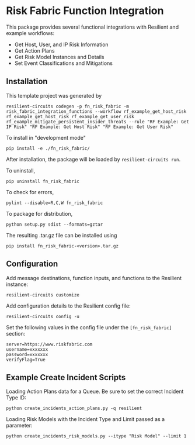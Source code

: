 # Risk Fabric Function Integration

This package provides several functional integrations with Resilient and example workflows:
* Get Host, User, and IP Risk Information
* Get Action Plans
* Get Risk Model Instances and Details
* Set Event Classifications and Mitigations


## Installation

This template project was generated by

    resilient-circuits codegen -p fn_risk_fabric -m risk_fabric_integration_functions --workflow rf_example_get_host_risk rf_example_get_host_risk rf_example_get_user_risk rf_example_mitigate_persistent_insider_threats --rule "RF Example: Get IP Risk" "RF Example: Get Host Risk" "RF Example: Get User Risk"


To install in "development mode"

    pip install -e ./fn_risk_fabric/

After installation, the package will be loaded by `resilient-circuits run`.


To uninstall,

    pip uninstall fn_risk_fabric

To check for errors,

    pylint --disable=R,C,W fn_risk_fabric

To package for distribution,

    python setup.py sdist --formats=gztar

The resulting .tar.gz file can be installed using

    pip install fn_risk_fabric-<version>.tar.gz

## Configuration

Add message destinations, function inputs, and functions to the Resilient instance:

    resilient-circuits customize

Add configuration details to the Resilient config file:

    resilient-circuits config -u

Set the following values in the config file under the `[fn_risk_fabric]` section:

    server=https://www.riskfabric.com
    username=xxxxxxx
    password=xxxxxxx
    verifyFlag=True


## Example Create Incident Scripts

Loading Action Plans data for a Queue. Be sure to set the correct Incident Type ID:

    python create_incidents_action_plans.py -q resilient

Loading Risk Models with the Incident Type and Limit passed as a parameter:

    python create_incidents_risk_models.py --itype "Risk Model" --limit 1